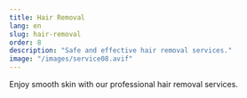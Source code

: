 ```yaml
---
title: Hair Removal
lang: en
slug: hair-removal
order: 8
description: "Safe and effective hair removal services."
image: "/images/service08.avif"
---
```

Enjoy smooth skin with our professional hair removal services.
